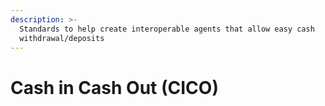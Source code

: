 ```yaml
---
description: >-
  Standards to help create interoperable agents that allow easy cash
  withdrawal/deposits
---
```


# Cash in Cash Out (CICO)

